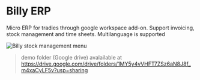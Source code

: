 # Billy ERP

Micro ERP for tradies through google workspace add-on. 
Support invoicing, stock management and time sheets. Multilanguage is supported

![Billy stock management menu](https://lh3.googleusercontent.com/HnhfimqE7DQfxsACgECc7oe2khaKl9-AuSlYCr7PX2derFFZYGc5lnv3C94wPHJvRrU6CW2Ehc5yR4tkY7DOZMeWESJHO_0CJLxfmAWD6k1QmRmAZsgX-VqbPLLWIFvF0HXlldypdx0=w800-h600)

> demo folder (Google drive) avalailable at https://drive.google.com/drive/folders/1MY5y4vVHFT7ZSz6aN8J8f_m4xaCyLF5v?usp=sharing 
